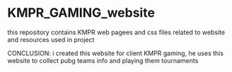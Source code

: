 # KMPR_GAMING_website
this repository contains KMPR web pagees and css files related to website and resources used in project

CONCLUSION:
  i created this website for client KMPR gaming, he uses this website to collect pubg teams info and  playing them tournaments
